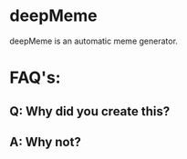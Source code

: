 # deepMeme

deepMeme is an automatic meme generator.

# FAQ's:

## Q: Why did you create this?

## A: Why not?
